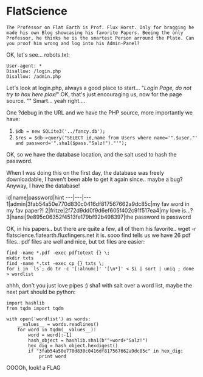 # FlatScience

```The Professor on Flat Earth is Prof. Flux Horst. Only for bragging he made his own Blog showcasing his favorite Papers. Beeing the only Professor, he thinks he is the smartest Person arround the Plate. Can you proof him wrong and log into his Admin-Panel?```

OK, let's see...
robots.txt:
```
User-agent: *
Disallow: /login.php
Disallow: /admin.php
```

Let's look at login.php, always a good place to start...
"*Login Page, do not try to hax here plox!*"
OK, that's just encouraging us, now for the page source.
"*<!-- TODO: Remove ?debug-Parameter! -->*"
Smart... yeah right....

One ?debug in the URL and we have the PHP source, more importantly we have:
1. `$db = new SQLite3('../fancy.db');`
2. `$res = $db->query("SELECT id,name from Users where name='".$user."' and password='".sha1($pass."Salz!")."'");`

OK, so we have the database location, and the salt used to hash the password.

When I was doing this on the first day, the database was freely downloadable, I haven't been able to get it again since.. maybe a bug?
Anyway, I have the database!

id|name|password|hint
---|---|---
1|admin|3fab54a50e770d830c0416df817567662a9dc85c|my fav word in my fav paper?!
2|fritze|2f72d9dd0f9d6ef605f402c91f517ea4|my love is...?
3|hansi|9e895c06352f4513fe179bf92b498397|the password is password

OK, in his papers.. but there are quite a few, all of them his favorite..
wget -r flatscience.flatearth.fluxfingers.net it is.
sooo find tells us we have 26 pdf files.. pdf files are well and nice, but txt files are easier:
```
find -name *.pdf -exec pdftotext {} \;
mkdir txts
find -name *.txt -exec cp {} txts \;
for i in `ls`; do tr -c '[:alnum:]' '[\n*]' < $i | sort | uniq ; done > wordlist
```

ahhh, don't you just love pipes :)
sha1 with salt over a word list, maybe the next part should be python:
```
import hashlib
from tqdm import tqdm

with open('wordlist') as words:
    __values__ = words.readlines()
    for word in tqdm(__values__):
        word = word[:-1]
        hash_object = hashlib.sha1(b""+word+"Salz!")
        hex_dig = hash_object.hexdigest()
        if "3fab54a50e770d830c0416df817567662a9dc85c" in hex_dig:
            print word
```

OOOOh, look! a FLAG
